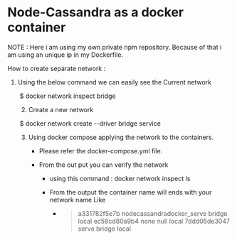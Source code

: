# Node-Cassandra as a docker container

NOTE : Here i am using my own private npm repository. Because of that i am using an unique ip in my Dockerfile.

How to create separate network : 

 1. Using the below command we can easily see the Current network

    ​        $ docker network inspect bridge

    2. Create a new network

      ​	$ docker network create --driver bridge service

    3. Using docker compose applying the network to the containers.

       * Please refer the docker-compose.yml file. 

       * From the out put you  can verify the network

         * using this command : docker network inspect ls

         * From the output the container name will ends with your network name Like 

           * >  a331782f5e7b        nodecassandradocker_serve     bridge              local
             > ec58cd80a9b4        none                          		   null                local
             > 7ddd05de3047        serve                                          bridge              local